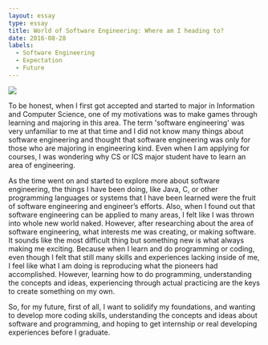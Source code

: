 ```yaml
---
layout: essay
type: essay
title: World of Software Engineering: Where am I heading to?
date: 2016-08-28
labels:
  - Software Engineering
  - Expectation
  - Future
---
```


<img class="ui tiny left circular floated image" src="../images/paintbrushes.jpg">

To be honest, when I first got accepted and started to major in Information and Computer Science, one of my motivations was to make games through learning and majoring in this area. The term 'software engineering' was very unfamiliar to me at that time and I did not know many things about software engineering and thought that software engineering was only for those who are majoring in engineering kind. Even when I am applying for courses, I was wondering why CS or ICS major student have to learn an area of engineering.

As the time went on and started to explore more about software engineering, the things I have been doing, like Java, C, or other programming languages or systems that I have been learned were the fruit of software engineering and engineer’s efforts. Also, when I found out that software engineering can be applied to many areas, I felt like I was thrown into whole new world naked. However, after researching about the area of software engineering, what interests me was creating, or making software. It sounds like the most difficult thing but something new is what always making me exciting. Because when I learn and do programming or coding, even though I felt that still many skills and experiences lacking inside of me, I feel like what I am doing is reproducing what the pioneers had accomplished. However, learning how to do programming, understanding the concepts and ideas, experiencing through actual practicing are the keys to create something on my own.

So, for my future, first of all, I want to solidify my foundations, and wanting to develop more coding skills, understanding the concepts and ideas about software and programming, and hoping to get internship or real developing experiences before I graduate.


